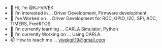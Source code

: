 - 👋 Hi, I’m @KJ-VIVEK
- 👀 I’m interested in ... Driver Development, Firmware development.
- 👀 I’ve Worked on ... Driver Development for RCC, GPIO, I2C, SPI, ADC, TIMERS, FreeRTOS
- 🌱 I’m currently learning ... CARLA Simulator, Python
- 🌱 I’m currently Working on ... Using CARLA.
- 📫 How to reach me ... vivekgit19@gmail.com

<!---
KJ-VIVEK/KJ-VIVEK is a ✨ special ✨ repository because its `README.md` (this file) appears on your GitHub profile.
You can click the Preview link to take a look at your changes.
--->

